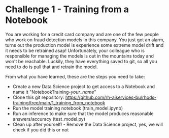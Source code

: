 # Challenge 1 - Training from a Notebook

You are working for a credit card company and are one of the few people who work on fraud detection models in this company.
You just got an alarm, turns out the production model is experience some extreme model drift and it needs to be retrained asap!
Unfortunately, your colleague who is responsible for managing the models is out in the mountains today and won't be reachable.
Luckily, they have everything saved to git, so all you need to do is pull that and retrain the model.

From what you have learned, these are the steps you need to take:

- Create a new Data Science project to get access to a Notebook and name it "NotebookTraining-*your_name*"
- Clone this git repository: https://github.com/rh-aiservices-bu/rhods-training/tree/main/1_training_from_notebook 
- Run the model training notebook (train_model.ipynb)
- Run an inference to make sure that the model produces reasonable answers/accuracy (test_model.py)
- Clean up after yourself! - Remove the Data Science project, yes, we will check if you did this or not
